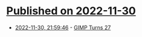 # [Published on 2022-11-30](index.md)

* [2022-11-30, 21:59:46](https://news.ycombinator.com/item?id=33808435) - [GIMP Turns 27](https://www.gimp.org/news/2022/11/21/gimp-27-birthday/)
